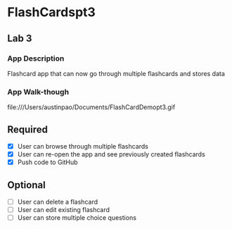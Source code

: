 # FlashCardspt3
## Lab 3

### App Description
Flashcard app that can now go through multiple flashcards and stores data

### App Walk-though
file:///Users/austinpao/Documents/FlashCardDemopt3.gif

## Required
- [x] User can browse through multiple flashcards
- [x] User can re-open the app and see previously created flashcards
- [x] Push code to GitHub
## Optional
- [ ] User can delete a flashcard
- [ ] User can edit existing flashcard
- [ ] User can store multiple choice questions

